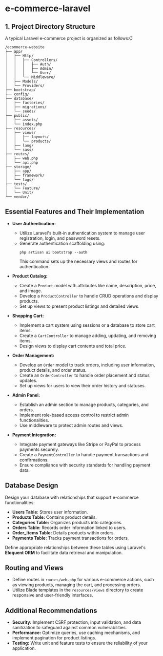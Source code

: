 # e-commerce-laravel

## 1. Project Directory Structure

A typical Laravel e-commerce project is organized as follows:

```
/ecommerce-website
├── app/
│   ├── Http/
│   │   ├── Controllers/
│   │   │   ├── Auth/
│   │   │   ├── Admin/
│   │   │   └── User/
│   │   └── Middleware/
│   ├── Models/
│   └── Providers/
├── bootstrap/
├── config/
├── database/
│   ├── factories/
│   ├── migrations/
│   └── seeds/
├── public/
│   ├── assets/
│   └── index.php
├── resources/
│   ├── views/
│   │   ├── layouts/
│   │   └── products/
│   ├── lang/
│   └── sass/
├── routes/
│   ├── web.php
│   └── api.php
├── storage/
│   ├── app/
│   ├── framework/
│   └── logs/
├── tests/
│   └── Feature/
│   └── Unit/
└── vendor/
```

## Essential Features and Their Implementation

- **User Authentication:**
  - Utilize Laravel's built-in authentication system to manage user registration, login, and password resets.
  - Generate authentication scaffolding using:
    ```
    php artisan ui bootstrap --auth
    ```
    This command sets up the necessary views and routes for authentication.

- **Product Catalog:**
  - Create a `Product` model with attributes like name, description, price, and image.
  - Develop a `ProductController` to handle CRUD operations and display products.
  - Set up views to present product listings and detailed views.

- **Shopping Cart:**
  - Implement a cart system using sessions or a database to store cart items.
  - Create a `CartController` to manage adding, updating, and removing items.
  - Design views to display cart contents and total price.

- **Order Management:**
  - Develop an `Order` model to track orders, including user information, product details, and order status.
  - Create an `OrderController` to handle order placement and status updates.
  - Set up views for users to view their order history and statuses.

- **Admin Panel:**
  - Establish an admin section to manage products, categories, and orders.
  - Implement role-based access control to restrict admin functionalities.
  - Use middleware to protect admin routes and views.

- **Payment Integration:**
  - Integrate payment gateways like Stripe or PayPal to process payments securely.
  - Create a `PaymentController` to handle payment transactions and confirmations.
  - Ensure compliance with security standards for handling payment data.

## Database Design

Design your database with relationships that support e-commerce functionalities:

- **Users Table:** Stores user information.
- **Products Table:** Contains product details.
- **Categories Table:** Organizes products into categories.
- **Orders Table:** Records order information linked to users.
- **Order_Items Table:** Details products within orders.
- **Payments Table:** Tracks payment transactions for orders.

Define appropriate relationships between these tables using Laravel's **Eloquent ORM** to facilitate data retrieval and manipulation.

## Routing and Views

- Define routes in `routes/web.php` for various e-commerce actions, such as viewing products, managing the cart, and processing orders.
- Utilize Blade templates in the `resources/views` directory to create responsive and user-friendly interfaces.

## Additional Recommendations

- **Security:** Implement CSRF protection, input validation, and data sanitization to safeguard against common vulnerabilities.
- **Performance:** Optimize queries, use caching mechanisms, and implement pagination for product listings.
- **Testing:** Write unit and feature tests to ensure the reliability of your application.

  
